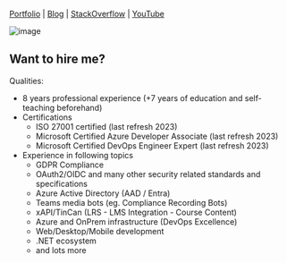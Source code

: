 [Portfolio](https://about.indietasten.net/projects)
|
[Blog](https://about.indietasten.net/blog)
|
[StackOverflow](https://stackoverflow.com/users/3919195)
|
[YouTube](https://www.youtube.com/indietasten)

![image](https://github.com/InDieTasten/InDieTasten/assets/7047377/283dc37d-74be-4afc-9125-6c45fb74c2e0)

Want to hire me?
----------------

Qualities:
- 8 years professional experience (+7 years of education and self-teaching beforehand)
- Certifications
    - ISO 27001 certified (last refresh 2023)
    - Microsoft Certified Azure Developer Associate (last refresh 2023)
    - Microsoft Certified DevOps Engineer Expert (last refresh 2023)
- Experience in following topics
    - GDPR Compliance
    - OAuth2/OIDC and many other security related standards and specifications
    - Azure Active Directory (AAD / Entra)
    - Teams media bots (eg. Compliance Recording Bots)
    - xAPI/TinCan (LRS - LMS Integration - Course Content)
    - Azure and OnPrem infrastructure (DevOps Excellence)
    - Web/Desktop/Mobile development
    - .NET ecosystem
    - and lots more
